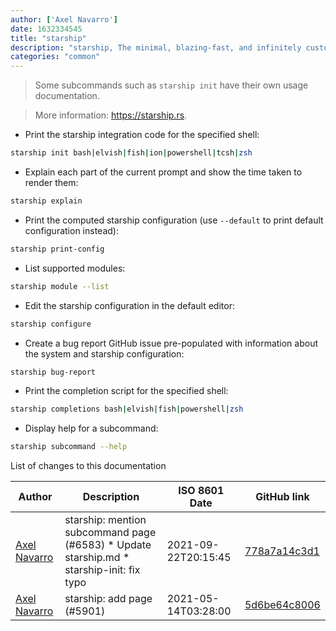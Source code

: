 ```yaml
---
author: ['Axel Navarro']
date: 1632334545
title: "starship"
description: "starship, The minimal, blazing-fast, and infinitely customizable prompt for any shell."
categories: "common"
---
```

> Some subcommands such as `starship init` have their own usage documentation.

> More information: <https://starship.rs>.

- Print the starship integration code for the specified shell:

```bash
starship init bash|elvish|fish|ion|powershell|tcsh|zsh
```

- Explain each part of the current prompt and show the time taken to render them:

```bash
starship explain
```

- Print the computed starship configuration (use `--default` to print default configuration instead):

```bash
starship print-config
```

- List supported modules:

```bash
starship module --list
```

- Edit the starship configuration in the default editor:

```bash
starship configure
```

- Create a bug report GitHub issue pre-populated with information about the system and starship configuration:

```bash
starship bug-report
```

- Print the completion script for the specified shell:

```bash
starship completions bash|elvish|fish|powershell|zsh
```

- Display help for a subcommand:

```bash
starship subcommand --help
```
List of changes to this documentation


Author | Description | ISO 8601 Date | GitHub link
------|-----|-----|-----
[Axel Navarro](mailto:navarroaxel@gmail.com) | starship: mention subcommand page (#6583) * Update starship.md * starship-init: fix typo | 2021-09-22T20:15:45 | [778a7a14c3d1](https://github.com/tldr-pages/tldr/commit/778a7a14c3d186801e38171de4898ba6f161f75d)
[Axel Navarro](mailto:navarroaxel@gmail.com) | starship: add page (#5901) | 2021-05-14T03:28:00 | [5d6be64c8006](https://github.com/tldr-pages/tldr/commit/5d6be64c8006594f0240c568e34e6019158a463e)


